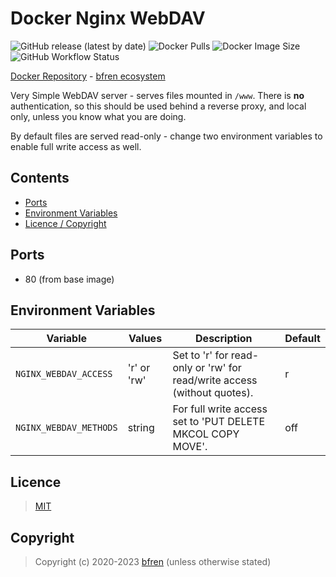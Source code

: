 # Docker Nginx WebDAV

![GitHub release (latest by date)](https://img.shields.io/github/v/release/bfren/docker-nginx-webdav) ![Docker Pulls](https://img.shields.io/endpoint?url=https%3A%2F%2Fbfren.dev%2Fdocker%2Fpulls%2Fnginx-webdav) ![Docker Image Size](https://img.shields.io/endpoint?url=https%3A%2F%2Fbfren.dev%2Fdocker%2Fsize%2Fnginx-webdav) ![GitHub Workflow Status](https://img.shields.io/github/actions/workflow/status/bfren/docker-nginx-webdav/dev.yml?branch=main)

[Docker Repository](https://hub.docker.com/r/bfren/nginx-webdav) - [bfren ecosystem](https://github.com/bfren/docker)

Very Simple WebDAV server - serves files mounted in `/www`.  There is **no** authentication, so this should be used behind a reverse proxy, and local only, unless you know what you are doing.

By default files are served read-only - change two environment variables to enable full write access as well.

## Contents

* [Ports](#ports)
* [Environment Variables](#environment-variables)
* [Licence / Copyright](#licence)

## Ports

* 80 (from base image)

## Environment Variables

| Variable         | Values      | Description                                                              | Default |
| ---------------- | ----------- | ------------------------------------------------------------------------ | ------- |
| `NGINX_WEBDAV_ACCESS`  | 'r' or 'rw' | Set to 'r' for read-only or 'rw' for read/write access (without quotes). | r       |
| `NGINX_WEBDAV_METHODS` | string      | For full write access set to 'PUT DELETE MKCOL COPY MOVE'.               | off     |

## Licence

> [MIT](https://mit.bfren.dev/2020)

## Copyright

> Copyright (c) 2020-2023 [bfren](https://bfren.dev) (unless otherwise stated)
